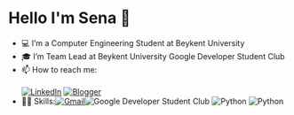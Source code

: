 # Hello I'm Sena 👋    
- 💻 I’m a Computer Engineering Student at Beykent University
- 🎓 I’m Team Lead at Beykent University Google Developer Student Club
- 📫 How to reach me: <br /><br />
[![LinkedIn](https://img.shields.io/badge/LinkedIn-0077B5?style=for-the-badge&logo=linkedin&logoColor=white
)](https://www.linkedin.com/in/nisa-sena-yazgan/)   [![Blogger](https://img.shields.io/badge/Blogger-FF5722?style=for-the-badge&logo=blogger&logoColor=white)](https://nisasenayazgan.blogspot.com)
- 👩‍💻 Skills:[![Gmail](https://img.shields.io/badge/Gmail-D14836?style=for-the-badge&logo=gmail&logoColor=white)](nsena.yazgan@gmail.com)![Google Developer Student Club](https://media.giphy.com/media/eIahGoLu190H4EASVU/giphy.gif) 
![Python](https://img.shields.io/badge/Python-3776AB?style=for-the-badge&logo=python&logoColor=white)
![Python](https://img.shields.io/badge/Django-092E20?style=for-the-badge&logo=django&logoColor=white)       



